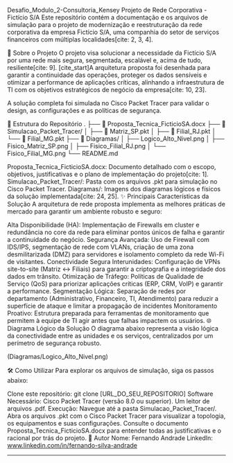 Desafio_Modulo_2-Consultoria_Kensey
Projeto de Rede Corporativa - Fictício S/A
Este repositório contém a documentação e os arquivos de simulação para o projeto de modernização e reestruturação da rede corporativa da empresa Fictício S/A, uma companhia do setor de serviços financeiros com múltiplas localidades[cite: 2, 3, 4].

📜 Sobre o Projeto
O projeto visa solucionar a necessidade da Fictício S/A por uma rede mais segura, segmentada, escalável e, acima de tudo, resiliente[cite: 9]. [cite_start]A arquitetura proposta foi desenhada para garantir a continuidade das operações, proteger os dados sensíveis e otimizar a performance de aplicações críticas, alinhando a infraestrutura de TI com os objetivos estratégicos de negócio da empresa[cite: 10, 23].

A solução completa foi simulada no Cisco Packet Tracer para validar o design, as configurações e as políticas de segurança.

📂 Estrutura do Repositório
.
├── 📄 Proposta_Tecnica_FicticioSA.docx
├── 📁 Simulacao_Packet_Tracer/
│   ├── 📍 Matriz_SP.pkt
│   ├── 📍 Filial_RJ.pkt
│   └── 📍 Filial_MG.pkt
├── 📁 Diagramas/
│   ├── Logico_Alto_Nivel.png
│   ├── Fisico_Matriz_SP.png
│   ├── Fisico_Filial_RJ.png
│   └── Fisico_Filial_MG.png
└──  README.md

Proposta_Tecnica_FicticioSA.docx: Documento detalhado com o escopo, objetivos, justificativas e o plano de implementação do projeto[cite: 1].
Simulacao_Packet_Tracer/: Pasta com os arquivos .pkt para simulação no Cisco Packet Tracer.
Diagramas/: Imagens dos diagramas lógicos e físicos da solução implementada[cite: 24, 25].
✨ Principais Características da Solução
A arquitetura de rede proposta implementa as melhores práticas de mercado para garantir um ambiente robusto e seguro:

Alta Disponibilidade (HA): Implementação de Firewalls em cluster e redundância no core da rede para eliminar pontos únicos de falha e garantir a continuidade do negócio.
Segurança Avançada: Uso de Firewall com IDS/IPS, segmentação de rede com VLANs, criação de uma zona desmilitarizada (DMZ) para servidores e isolamento completo da rede Wi-Fi de visitantes.
Conectividade Segura Interunidades: Configuração de VPNs site-to-site (Matriz ↔ Filiais) para garantir a criptografia e a integridade dos dados em trânsito.
Otimização de Tráfego: Políticas de Qualidade de Serviço (QoS) para priorizar aplicações críticas (ERP, CRM, VoIP) e garantir a performance.
Segmentação Lógica: Separação de redes por departamento (Administrativo, Financeiro, TI, Atendimento) para reduzir a superfície de ataque e limitar a propagação de incidentes
Monitoramento Proativo: Estrutura preparada para ferramentas de monitoramento que permitem à equipe de TI agir antes que falhas impactem os usuários.
🌐 Diagrama Lógico da Solução
O diagrama abaixo representa a visão lógica da conectividade entre as unidades e os serviços, centralizados por um perímetro de segurança robusto.

(Diagramas/Logico_Alto_Nivel.png)

🛠️ Como Utilizar
Para explorar os arquivos de simulação, siga os passos abaixo:

Clone este repositório:
git clone [URL_DO_SEU_REPOSITORIO]
Software Necessário:
Cisco Packet Tracer (versão 8.0 ou superior).
Um leitor de arquivos .pdf.
Execução:
Navegue até a pasta Simulacao_Packet_Tracer/.
Abra os arquivos .pkt com o Cisco Packet Tracer para visualizar a topologia, os equipamentos e suas configurações.
Consulte o documento Proposta_Tecnica_FicticioSA.docx para entender todas as justificativas e o racional por trás do projeto.
👤 Autor
Nome: Fernando Andrade
LinkedIn: www.linkedin.com/in/fernando-silva-andrade

*******************************************************************************************************************
